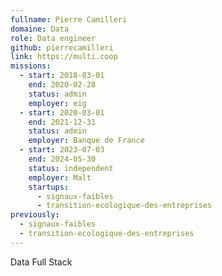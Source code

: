 ```yaml
---
fullname: Pierre Camilleri
domaine: Data
role: Data engineer
github: pierrecamilleri
link: https://multi.coop
missions:
  - start: 2018-03-01
    end: 2020-02-28
    status: admin
    employer: eig
  - start: 2020-03-01
    end: 2021-12-31
    status: admin
    employer: Banque de France
  - start: 2023-07-03
    end: 2024-05-30
    status: independent
    employer: Malt
    startups:
      - signaux-faibles
      - transition-ecologique-des-entreprises
previously:
  - signaux-faibles
  - transition-ecologique-des-entreprises
---
```

Data Full Stack
